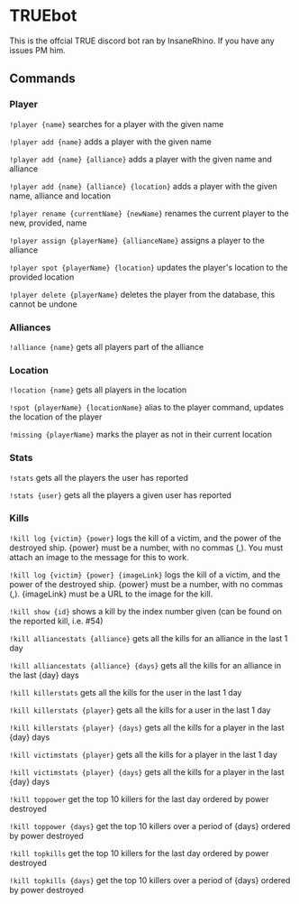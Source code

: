 # TRUEbot

This is the offcial TRUE discord bot ran by InsaneRhino. If you have any issues PM him.

## Commands

### Player

`!player {name}` searches for a player with the given name

`!player add {name}` adds a player with the given name

`!player add {name} {alliance}` adds a player with the given name and alliance

`!player add {name} {alliance} {location}` adds a player with the given name, alliance and location

`!player rename {currentName} {newName}` renames the current player to the new, provided, name

`!player assign {playerName} {allianceName}` assigns a player to the alliance

`!player spot {playerName} {location}` updates the player's location to the provided location

`!player delete {playerName}` deletes the player from the database, this cannot be undone

### Alliances

`!alliance {name}` gets all players part of the alliance

### Location

`!location {name}` gets all players in the location

`!spot {playerName} {locationName}` alias to the player command, updates the location of the player

`!missing {playerName}` marks the player as not in their current location

### Stats

`!stats` gets all the players the user has reported

`!stats {user}` gets all the players a given user has reported

### Kills

`!kill log {victim} {power}` logs the kill of a victim, and the power of the destroyed ship. {power} must be a number, with no commas (,). You must attach an image to the message for this to work.

`!kill log {victim} {power} {imageLink}` logs the kill of a victim, and the power of the destroyed ship. {power} must be a number, with no commas (,). {imageLink} must be a URL to the image for the kill.

`!kill show {id}` shows a kill by the index number given (can be found on the reported kill, i.e. #54)

`!kill alliancestats {alliance}` gets all the kills for an alliance in the last 1 day

`!kill alliancestats {alliance} {days}` gets all the kills for an alliance in the last {day} days

`!kill killerstats` gets all the kills for the user in the last 1 day

`!kill killerstats {player}` gets all the kills for a user in the last 1 day

`!kill killerstats {player} {days}` gets all the kills for a player in the last {day} days

`!kill victimstats {player}` gets all the kills for a player in the last 1 day

`!kill victimstats {player} {days}` gets all the kills for a player in the last {day} days

`!kill toppower` get the top 10 killers for the last day ordered by power destroyed

`!kill toppower {days}` get the top 10 killers over a period of {days} ordered by power destroyed

`!kill topkills` get the top 10 killers for the last day ordered by power destroyed

`!kill topkills {days}` get the top 10 killers over a period of {days} ordered by power destroyed